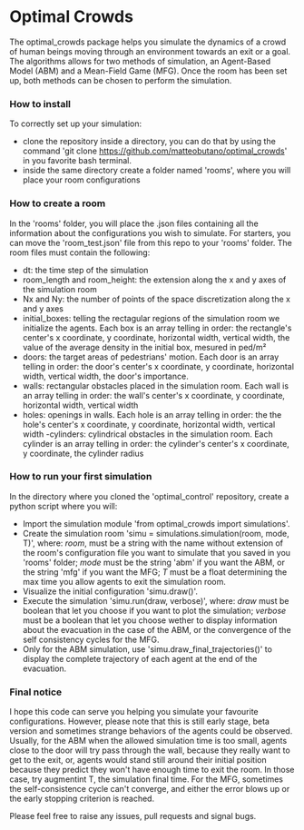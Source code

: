 # Optimal Crowds 

The optimal_crowds package helps you simulate the dynamics of a crowd of human beings moving through an environment towards an exit or a goal. The algorithms allows for  two methods of simulation, an Agent-Based Model (ABM) and a Mean-Field Game (MFG). Once the room has been set up, both methods can be chosen to perform the simulation. 

### How to install

To correctly set up your simulation: 
- clone the repository inside a directory, you can do that by using the command 'git clone https://github.com/matteobutano/optimal_crowds' in you favorite bash terminal. 
- inside the same directory create a folder named 'rooms', where you will place your room configurations 

### How to create a room 

In the 'rooms' folder, you will place the .json files containing all the information about the configurations you wish to simulate. For starters, you can move the 'room_test.json' file from this repo to your 'rooms' folder. The room files must contain the following:
- dt: the time step of the simulation
- room_length and room_height: the extension along the x and y axes of the simulation room
- Nx and Ny: the number of points of the space discretization along the x and y axes 
- initial_boxes: telling the rectagular regions of the simulation room we initialize the agents. Each box is an array telling in order: the rectangle's center's x coordinate, y coordinate, horizontal width, vertical width, the value of the average density in the initial box, mesured in ped/m²
- doors: the target areas of pedestrians' motion. Each door is an array telling in order: the door's center's x coordinate, y coordinate, horizontal width, vertical width, the door's importance. 
- walls: rectangular obstacles placed in the simulation room. Each wall is an array telling in order: the wall's center's x coordinate, y coordinate, horizontal width, vertical width 
- holes: openings in walls. Each hole is an array telling in order: the the hole's center's x coordinate, y coordinate, horizontal width, vertical width 
-cylinders: cylindrical obstacles in the simulation room. Each cylinder is an array telling in order: the cylinder's center's x coordinate, y coordinate, the cylinder radius

### How to run your first simulation 

In the directory where you cloned the 'optimal_control' repository, create a python script where you will:
- Import the simulation module 'from optimal_crowds import simulations'.
- Create the simulation room 'simu = simulations.simulation(room, mode, T)', where: *room*, must be a string with the name without extension of the room's configuration file you want to simulate that you saved in you 'rooms' folder; *mode* must be the string 'abm' if you want the ABM, or the string 'mfg' if you want the MFG; *T* must be a float determining the max time you allow agents to exit the simulation room.
- Visualize the initial configuration 'simu.draw()'.
- Execute the simulation 'simu.run(draw, verbose)', where: *draw* must be boolean that let you choose if you want to plot the simulation; *verbose* must be a boolean that let you choose wether to display information about the evacuation in the case of the ABM, or the convergence of the self consistency cycles for the MFG.
- Only for the ABM simulation, use 'simu.draw_final_trajectories()' to display the complete trajectory of each agent at the end of the evacuation. 

### Final notice

I hope this code can serve you helping you simulate your favourite configurations. However, please note that this is still early stage, beta version and sometimes strange behaviors of the agents could be observed. Usually, for the ABM when the allowed simulation time is too small, agents close to the door will try pass through the wall, because they really want to get to the exit, or, agents would stand still around their initial position because they predict they won't have enough time to exit the room. In those case, try augmentint T, the simulation final time. For the MFG, sometimes the self-consistence cycle can't converge, and either the error blows up or the early stopping criterion is reached. 

Please feel free to raise any issues, pull requests and signal bugs. 

